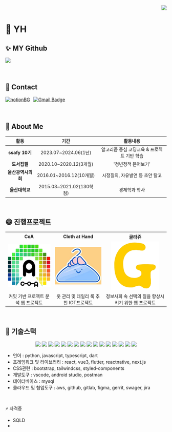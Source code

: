 <p align="right">
  <a href="https://hits.seeyoufarm.com">
    <img src="https://hits.seeyoufarm.com/api/count/incr/badge.svg?url=https%3A%2F%2Fgithub.com%2Fsongjung-good&count_bg=%23FF1BAC&title_bg=%23000000&icon=github.svg&icon_color=%23FFFFFF&title=hits&edge_flat=false"/>
  </a>
</p>


# 👋 YH

## ✨ MY Github
<p align="center">
  <div href="https://streak-stats.demolab.com/?user=songjung-good" />
  <img src="https://github-readme-stats.vercel.app/api?username=songjung-good&show_icons=true&theme=dark" width = "48%">
</p>

<br>

## 💬 Contact
<div style="display: flex; align-items: center;">
  <a href="https://developer-yh.notion.site/4e2703e8c96341be80e5af925ca2a9fe?pvs=4" style="margin-right: 10px;">
    <img src="https://www.svgrepo.com/show/521773/notion.svg" width="25%" alt="notionBG">
  </a>
  <a href="mailto:yeonghwan829@gmail.com">
    <img src="https://www.svgrepo.com/show/452213/gmail.svg" width="25%" alt="Gmail Badge">
  </a>
</div>
<br>


<!-- ### [![Blog Badge](http://img.shields.io/badge/-Tech%20blog-black?style=flat-square&logo=tistory&link=https://front-developer.tistory.com/)](https://front-developer.tistory.com/)  -->

<br>

## 🌱 About Me
<table>
  <thead>
    <tr>
      <th>활동</th>
      <th>기간</th>
      <th>활동내용</th>
    </tr>
  </thead>
  <tbody>
    <tr>
      <td style="text-align: center;"><strong>ssafy 10기</strong></td>
      <td style="text-align: center;">2023.07~2024.06(1년)</td>
      <td style="text-align: center;">알고리즘 중심 코딩교육 & 프로젝트 기반 학습</td>
    </tr>
    <tr>
      <td style="text-align: center;"><strong>도서집필</strong></td>
      <td style="text-align: center;">2020.10~2020.12(3개월)</td>
      <td style="text-align: center;">'청년정책 뜯어보기'</td>
    </tr>
    <tr>
      <td style="text-align: center;"><strong>울산광역시의회</strong></td>
      <td style="text-align: center;">2016.01~2016.12(10개월)</td>
      <td style="text-align: center;">시정질의, 자유발언 등 초안 탈고</td>
    </tr>
    <tr>
      <td style="text-align: center;"><strong>울산대학교</strong></td>
      <td style="text-align: center;">2015.03~2021.02(130학점)</td>
      <td style="text-align: center;">경제학과 학사</td>
    </tr>
  </tbody>
</table>

<!-- |군복무|2021.10~2023.04(18개월)|육군복무| -->
<!-- |노무현장학재단|2020.01~2020.12(1년)|장학생| -->

<br>

## 😄 진행프로젝트
<table>
  <tr>
    <th>CoA</th>
    <th>Cloth at Hand</th>
    <th>골라쥬</th>
  </tr>
  <tr>
    <td style="text-align: center; vertical-align: middle;">
      <a href="https://github.com/songjung-good/CoA">
        <img src="./img/COA_img.webp" style="width:150px;height:auto;" alt="COA">
      </a>
    </td>
    <td style="text-align: center; vertical-align: middle;">
      <a href="https://github.com/songjung-good/close-at-hand.git">
        <img src="./img/CAH_img.png" style="width:150px;height:auto;" alt="CAH">
      </a>
    </td>
    <td style="text-align: center; vertical-align: middle;">
      <a href="https://github.com/songjung-good/gollajyu">
        <img src="./img/GLJ_img.png" style="width:150px;height:auto;" alt="GLJ">
      </a>
    </td>
  </tr>
  <tr>
    <td style="text-align: center;">커밋 기반 프로젝트 분석 웹 프로젝트</td>
    <td style="text-align: center;">옷 관리 및 데일리 룩 추천 IOT프로젝트</td>
    <td style="text-align: center;">정보사회 속 선택의 질을 향상시키기 위한 웹 프로젝트</td>
  </tr>
</table>


<br>

## 👯 기술스택
<!-- <img src="https://img.shields.io/badge/기술이름-#제외색상번호?style=flat&logo=아이콘이름&logoColor=색상번호"> -->
<p align="center">
  <img src="https://img.shields.io/badge/Language-python-3670A0?style=flat&logo=python&logoColor=ffdd54">
  <img src="https://img.shields.io/badge/Language-JavaScript-F7DF1E?style=flat&logo=JavaScript&logoColor=000"> 
  <img src="https://img.shields.io/badge/Language-TypeScript-3178C6?style=flat&logo=TypeScript&logoColor=FFF"> 
  <img src="https://img.shields.io/badge/Framework-Django-092E20?style=flat&logo=django&logoColor=green">
  <img src="https://img.shields.io/badge/Framework-Vue.js-35495E?style=flat&logo=vuedotjs&logoColor=4FC08D">
  <img src="https://img.shields.io/badge/Framework-next.js-000000?style=flat&logo=nextdotjs&logoColor=white"> 
  <img src="https://img.shields.io/badge/Library-react-black?style=flat&logo=react&logoColor=white">
  <img src="https://img.shields.io/badge/Library-React_Native-05122A?style=flat&logo=react&logoColor=white">
  <img src="https://img.shields.io/badge/Framework-styled--components-DB7093?style=flat&logo=styled-components&logoColor=white">
  <img src="https://img.shields.io/badge/Framework-tailwindcss-0F172A?style=flat&logo=tailwindcss&logoColor=white">
  <img src="https://img.shields.io/badge/Framework-Vuetify-1867C0?style=plastic&logo=vuetify&logoColor=AEDDFF">
  <img src="https://img.shields.io/badge/Framework-Bootstrap-563D7C?style=flat&logo=bootstrap&logoColor=white">
  <img src="https://img.shields.io/badge/Framework-Pinia-4479A1?style=flat&logo=pinia&logoColor=white"> 
  <img src="https://img.shields.io/badge/Framework-zustand-4479A1?style=flat&logo=zustand&logoColor=white"> 
  <img src="https://img.shields.io/badge/Database-SQlite-003B57?style=flat&logo=SQLite&logoColor=white"> 
  <img src="https://img.shields.io/badge/Database-mysql-4479A1?style=flat&logo=mysql&logoColor=white"> 
</p>

+ 언어 : python, javascript, typescript, dart
+ 프레임워크 및 라이브러리 : react, vue3, flutter, reactnative, next.js
+ CSS관련 : bootstrap, tailwindcss, styled-components
+ 개발도구 : vscode, android studio, postman
+ 데이터베이스 : mysql
+ 클라우드 및 협업도구 : aws, github, gitlab, figma, gerrit, swager, jira

<br>

⚡ 자격증
+ SQLD
+ 
